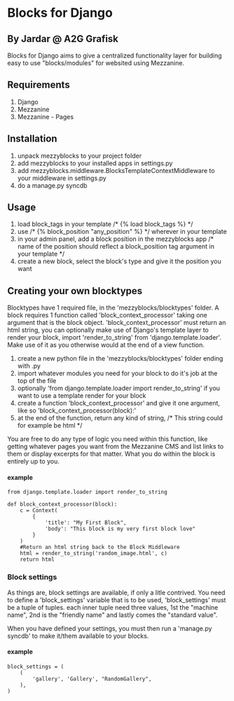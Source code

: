 # Blocks for Django
## By Jardar @ A2G Grafisk

Blocks for Django aims to give a centralized functionality layer for building easy to use "blocks/modules" for websited using Mezzanine.


## Requirements
1. Django
2. Mezzanine
3. Mezzanine - Pages


## Installation

1. unpack mezzyblocks to your project folder
2. add mezzyblocks to your installed apps in settings.py
3. add mezzyblocks.middleware.BlocksTemplateContextMiddleware to your middleware in settings.py
4. do a manage.py syncdb


## Usage

1. load block_tags in your template /* {% load block_tags %} */
2. use /* {% block_position "any_position" %} */ wherever in your template
3. in your admin panel, add a block position in the mezzyblocks app /* name of the position should reflect a block_position tag argument in your template */
4. create a new block, select the block's type and give it the position you want


## Creating your own blocktypes

Blocktypes have 1 required file, in the 'mezzyblocks/blocktypes' folder.
A block requires 1 function called 'block_context_processor' taking one argument that is the block object.
'block_context_processor' must return an html string, you can optionally make use of Django's template layer to render your block, import 'render_to_string' from 'django.template.loader'. Make use of it as you otherwise would at the end of a view function.

1. create a new python file in the 'mezzyblocks/blocktypes' folder ending with .py
2. import whatever modules you need for your block to do it's job at the top of the file
3. optionally 'from django.template.loader import render_to_string' if you want to use a template render for your block
4. create a function 'block_context_processor' and give it one argument, like so 'block_context_processor(block):'
5. at the end of the function, return any kind of string, /* This string could for example be html */

You are free to do any type of logic you need within this function, like getting whatever pages you want from the Mezzanine CMS and list links to them or display excerpts for that matter. What you do within the block is entirely up to you.

#### example
	from django.template.loader import render_to_string
	
	def block_context_processor(block):
		c = Context(
			{
				'title': "My First Block",
				'body': "This block is my very first block love"
			}
		)
		#Return an html string back to the Block Middleware
		html = render_to_string('random_image.html', c)
		return html


### Block settings
As things are, block settings are available, if only a litle contrived.
You need to define a 'block_settings' variable that is to be used, 'block_settings' must be a tuple of tuples. each inner tuple need three values, 1st the "machine name", 2nd is the "friendly name" and lastly comes the "standard value".

When you have defined your settings, you must then run a 'manage.py syncdb' to make it/them available to your blocks.

#### example
	block_settings = (
		(
			'gallery', 'Gallery', "RandomGallery",
		),
	)
